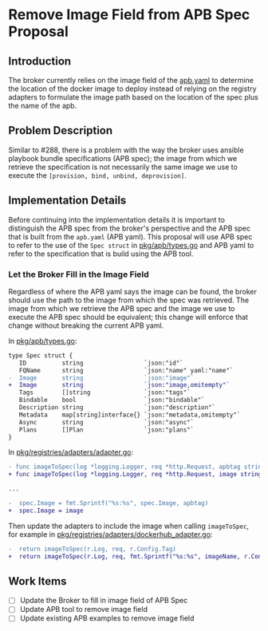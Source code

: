# Remove Image Field from APB Spec Proposal

## Introduction

The broker currently relies on the image field of the
[apb.yaml](https://github.com/fusor/ansible-playbook-bundle/blob/master/src/apb/dat/apb.yml.j2)
to determine the location of the docker image to deploy instead of relying on the
registry adapters to formulate the image path based on the location of the spec
plus the name of the apb.

## Problem Description

Similar to #288, there is a problem with the way the broker uses ansible
playbook bundle specifications (APB spec); the image from which we retrieve the
specification is not necessarily the same image we use to execute the
`[provision, bind, unbind, deprovision]`.

## Implementation Details

Before continuing into the implementation details it is important to
distinguish the APB spec from the broker's perspective and the APB spec that is
built from the `apb.yaml` (APB yaml). This proposal will use APB spec to refer
to the use of the `Spec struct` in [pkg/apb/types.go](../../pkg/apb/types.go)
and APB yaml to refer to the specification that is build using the APB tool.

### Let the Broker Fill in the Image Field

Regardless of where the APB yaml says the image can be found, the broker should
use the path to the image from which the spec was retrieved. The image from
which we retrieve the APB spec and the image we use to execute the APB spec
should be equivalent; this change will enforce that change without breaking
the current APB yaml.

In [pkg/apb/types.go](../../pkg/apb/types.go):

```diff
type Spec struct {
   ID          string                 `json:"id"`
   FQName      string                 `json:"name" yaml:"name"`
-  Image       string                 `json:"image"`
+  Image       string                 `json:"image,omitempty"`
   Tags        []string               `json:"tags"`
   Bindable    bool                   `json:"bindable"`
   Description string                 `json:"description"`
   Metadata    map[string]interface{} `json:"metadata,omitempty"`
   Async       string                 `json:"async"`
   Plans       []Plan                 `json:"plans"`
}
```

In [pkg/registries/adapters/adapter.go](../../pkg/registries/adapters/adapter.go):

```diff
- func imageToSpec(log *logging.Logger, req *http.Request, apbtag string) (*apb.Spec, error) {
+ func imageToSpec(log *logging.Logger, req *http.Request, image string) (*apb.Spec, error) {

...

-  spec.Image = fmt.Sprintf("%s:%s", spec.Image, apbtag)
+  spec.Image = image
```

Then update the adapters to include the image when calling `imageToSpec`, for
example in [pkg/registries/adapters/dockerhub_adapter.go](../../pkg/registries/adapters/dockerhub_adapter.go):

```diff
-  return imageToSpec(r.Log, req, r.Config.Tag)
+  return imageToSpec(r.Log, req, fmt.Sprintf("%s:%s", imageName, r.Config.Tag))
```

## Work Items

- [ ] Update the Broker to fill in image field of APB Spec
- [ ] Update APB tool to remove image field
- [ ] Update existing APB examples to remove image field
